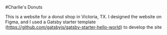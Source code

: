 #Charlie's Donuts

This is a website for a donut shop in Victoria, TX. I designed the website on Figma, and I used a Gatsby starter template
(https://github.com/gatsbyjs/gatsby-starter-hello-world) to develop the site 
